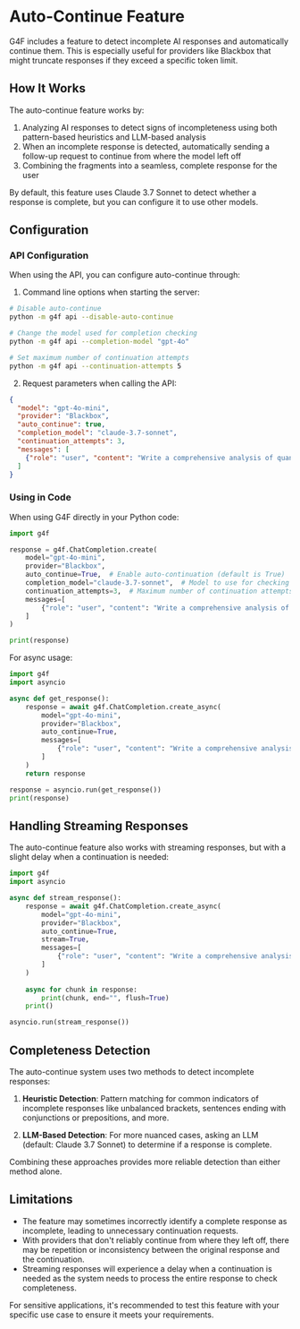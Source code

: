 # Auto-Continue Feature

G4F includes a feature to detect incomplete AI responses and automatically continue them. This is especially useful for providers like Blackbox that might truncate responses if they exceed a specific token limit.

## How It Works

The auto-continue feature works by:

1. Analyzing AI responses to detect signs of incompleteness using both pattern-based heuristics and LLM-based analysis
2. When an incomplete response is detected, automatically sending a follow-up request to continue from where the model left off
3. Combining the fragments into a seamless, complete response for the user

By default, this feature uses Claude 3.7 Sonnet to detect whether a response is complete, but you can configure it to use other models.

## Configuration

### API Configuration

When using the API, you can configure auto-continue through:

1. Command line options when starting the server:
```bash
# Disable auto-continue
python -m g4f api --disable-auto-continue

# Change the model used for completion checking
python -m g4f api --completion-model "gpt-4o"

# Set maximum number of continuation attempts
python -m g4f api --continuation-attempts 5
```

2. Request parameters when calling the API:
```json
{
  "model": "gpt-4o-mini",
  "provider": "Blackbox",
  "auto_continue": true,
  "completion_model": "claude-3.7-sonnet", 
  "continuation_attempts": 3,
  "messages": [
    {"role": "user", "content": "Write a comprehensive analysis of quantum computing..."}
  ]
}
```

### Using in Code

When using G4F directly in your Python code:

```python
import g4f

response = g4f.ChatCompletion.create(
    model="gpt-4o-mini",
    provider="Blackbox",
    auto_continue=True,  # Enable auto-continuation (default is True)
    completion_model="claude-3.7-sonnet",  # Model to use for checking completeness
    continuation_attempts=3,  # Maximum number of continuation attempts
    messages=[
        {"role": "user", "content": "Write a comprehensive analysis of quantum computing..."}
    ]
)

print(response)
```

For async usage:

```python
import g4f
import asyncio

async def get_response():
    response = await g4f.ChatCompletion.create_async(
        model="gpt-4o-mini",
        provider="Blackbox",
        auto_continue=True,
        messages=[
            {"role": "user", "content": "Write a comprehensive analysis of quantum computing..."}
        ]
    )
    return response

response = asyncio.run(get_response())
print(response)
```

## Handling Streaming Responses

The auto-continue feature also works with streaming responses, but with a slight delay when a continuation is needed:

```python
import g4f
import asyncio

async def stream_response():
    response = await g4f.ChatCompletion.create_async(
        model="gpt-4o-mini",
        provider="Blackbox",
        auto_continue=True,
        stream=True,
        messages=[
            {"role": "user", "content": "Write a comprehensive analysis of quantum computing..."}
        ]
    )
    
    async for chunk in response:
        print(chunk, end="", flush=True)
    print()

asyncio.run(stream_response())
```

## Completeness Detection

The auto-continue system uses two methods to detect incomplete responses:

1. **Heuristic Detection**: Pattern matching for common indicators of incomplete responses like unbalanced brackets, sentences ending with conjunctions or prepositions, and more.

2. **LLM-Based Detection**: For more nuanced cases, asking an LLM (default: Claude 3.7 Sonnet) to determine if a response is complete.

Combining these approaches provides more reliable detection than either method alone.

## Limitations

- The feature may sometimes incorrectly identify a complete response as incomplete, leading to unnecessary continuation requests.
- With providers that don't reliably continue from where they left off, there may be repetition or inconsistency between the original response and the continuation.
- Streaming responses will experience a delay when a continuation is needed as the system needs to process the entire response to check completeness.

For sensitive applications, it's recommended to test this feature with your specific use case to ensure it meets your requirements. 